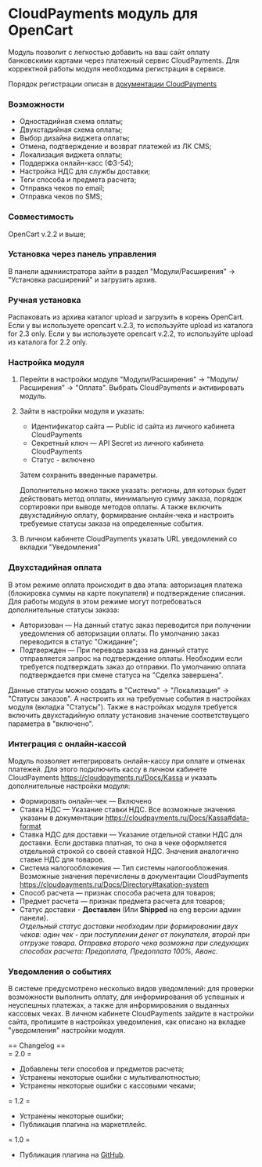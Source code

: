 # CloudPayments модуль для OpenCart
Модуль позволит с легкостью добавить на ваш сайт оплату банковскими картами через платежный сервис CloudPayments. 
Для корректной работы модуля необходима регистрация в сервисе.

Порядок регистрации описан в [документации CloudPayments](https://cloudpayments.ru/Docs/Connect)

### Возможности
* Одностадийная схема оплаты;
* Двухстадийная схема оплаты;
* Выбор дизайна виджета оплаты;
* Отмена, подтверждение и возврат платежей из ЛК CMS;
* Локализация виджета оплаты;
* Поддержка онлайн-касс (ФЗ-54);
* Настройка НДС для службы доставки;
* Теги способа и предмета расчета;  
* Отправка чеков по email;
* Отправка чеков по SMS;

### Совместимость
OpenCart v.2.2 и выше;

### Установка через панель управления

В панели адмниистратора зайти в раздел "Модули/Расширения" -> "Установка расширений" и загрузить архив.

### Ручная установка

Распаковать из архива каталог upload и загрузить в корень OpenCart.
Если у вы используете opencart v.2.3, то используйте upload из каталога for 2.3 only.
Если у вы используете opencart v.2.2, то используйте upload из каталога for 2.2 only.

### Настройка модуля

1. Перейти в настройки модуля "Модули/Расширения" -> "Модули/Расширения" -> "Оплата".
Выбрать CloudPayments и активировать модуль.
2. Зайти в настройки модуля и указать:
    * Идентификатор сайта — Public id сайта из личного кабинета CloudPayments
    * Секретный ключ — API Secret из личного кабинета CloudPayments
    * Статус - включено
    
    Затем сохранить введенные параметры.
    
    Дополнительно можно также указать: регионы, для которых будет действовать метод оплаты,
    минимальную сумму заказа, порядок сортировки при выводе методов оплаты.
    А также включить двухстадийную оплату, формирвание онлайн-чека и настроить требуемые статусы заказа
    на определенные события.
3. В личном кабинете CloudPayments указать URL уведомлений со вкладки "Уведомления"    

### Двухстадийная оплата

В этом режиме оплата происходит в два этапа: авторизация платежа (блокировка суммы на карте покупателя)
и подтверждение списания.
Для работы модуля в этом режиме могут потребоваться дополнительные статусы заказа:

* Авторизован — На данный статус заказ переводится при получении уведомления об авторизации оплаты.
    По умолчанию заказ переводится в статус "Ожидание";
* Подтвержден — При перевода заказа на данный статус отправляется запрос на подтверждение оплаты.
    Необходим если требуется подтверждать заказ до отправки.
    По умолчанию оплата подтверждается при смене статуса на "Сделка завершена".
        
Данные статусы можно создать в "Система" -> "Локализация" -> "Статусы заказов".
А настроить их на требуемые события в настройках модуля (вкладка "Статусы"). 
Также в настройках модуля требуется включить двухстадийную оплату установив значение
соответствущего параметра в "включено".

### Интеграция с онлайн-кассой

Модуль позволяет интегрировать онлайн-кассу при оплате и отменах платежей.
Для этого подключить кассу в личном кабинете CloudPayments https://cloudpayments.ru/Docs/Kassa и указать дополнительные настройки модуля:

* Формировать онлайн-чек — Включено
* Ставка НДС — Указание ставки НДС.
Все возможные значения указаны в документации https://cloudpayments.ru/Docs/Kassa#data-format
* Ставка НДС для доставки — Указание отдельной ставки НДС для доставки.
Если доставка платная, то она в чеке оформляется отдельной строкой со своей ставкой НДС.
Значения аналогично ставке НДС для товаров.
* Система налогообложения — Тип системы налогообложения.
Возможные значения перечислены в документации CloudPayments https://cloudpayments.ru/Docs/Directory#taxation-system
* Способ расчета — признак способа расчета для товаров;
* Предмет расчета — признак предмета расчета для товаров;
* Статус доставки - **Доставлен** (Или **Shipped** на eng версии админ панели).  
_Отдельный статус доставки необходим при формировании двух чеков: один чек - при поступлении денег от покупателя, второй при отгрузке товара. Отправка второго чека возможна при следующих способах расчета: Предоплата, Предоплата 100%, Аванс._  

### Уведомления о событиях

В системе предусмотрено несколько видов уведомлений: для проверки возможности выполнить оплату, для информирования об успешных и неуспешных платежах, а также для информирования о выданных кассовых чеках.
В личном кабинете CloudPayments зайдите в настройки сайта, пропишите в настройках уведомления, как описано на вкладке "уведомления" настройки модуля.

== Changelog ==  
= 2.0 =
* Добавлены теги способов и предметов расчета;
* Устранены некоторые ошибки с мультивалютностью;
* Устранены некоторые ошибки с кассовыми чеками;

= 1.2 =
* Устранены некоторые ошибки;
* Публикация плагина на маркетплейс.

= 1.0 =
* Публикация плагина на [GitHub](https://github.com/cloudpayments/CMS-OpenCart-CP). 